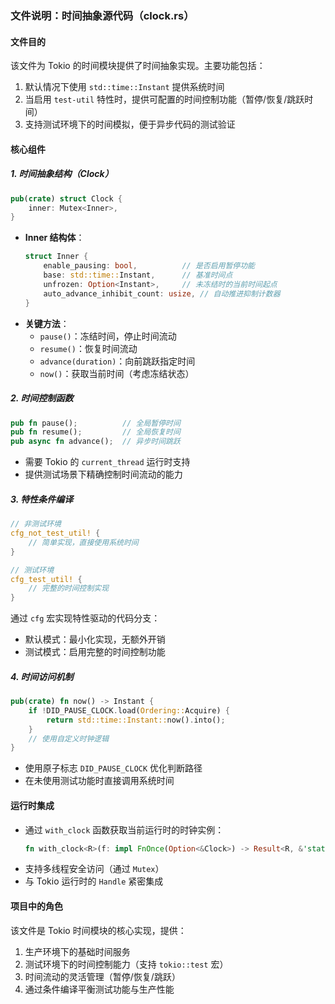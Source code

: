 ### 文件说明：时间抽象源代码（clock.rs）

#### 文件目的
该文件为 Tokio 的时间模块提供了时间抽象实现。主要功能包括：
1. 默认情况下使用 `std::time::Instant` 提供系统时间
2. 当启用 `test-util` 特性时，提供可配置的时间控制功能（暂停/恢复/跳跃时间）
3. 支持测试环境下的时间模拟，便于异步代码的测试验证

#### 核心组件

##### 1. 时间抽象结构（Clock）
```rust
pub(crate) struct Clock {
    inner: Mutex<Inner>,
}
```
- **Inner 结构体**：
  ```rust
  struct Inner {
      enable_pausing: bool,          // 是否启用暂停功能
      base: std::time::Instant,      // 基准时间点
      unfrozen: Option<Instant>,     // 未冻结时的当前时间起点
      auto_advance_inhibit_count: usize, // 自动推进抑制计数器
  }
  ```
- **关键方法**：
  - `pause()`：冻结时间，停止时间流动
  - `resume()`：恢复时间流动
  - `advance(duration)`：向前跳跃指定时间
  - `now()`：获取当前时间（考虑冻结状态）

##### 2. 时间控制函数
```rust
pub fn pause();          // 全局暂停时间
pub fn resume();         // 全局恢复时间
pub async fn advance();  // 异步时间跳跃
```
- 需要 Tokio 的 `current_thread` 运行时支持
- 提供测试场景下精确控制时间流动的能力

##### 3. 特性条件编译
```rust
// 非测试环境
cfg_not_test_util! {
    // 简单实现，直接使用系统时间
}

// 测试环境
cfg_test_util! {
    // 完整的时间控制实现
}
```
通过 `cfg` 宏实现特性驱动的代码分支：
- 默认模式：最小化实现，无额外开销
- 测试模式：启用完整的时间控制功能

##### 4. 时间访问机制
```rust
pub(crate) fn now() -> Instant {
    if !DID_PAUSE_CLOCK.load(Ordering::Acquire) {
        return std::time::Instant::now().into();
    }
    // 使用自定义时钟逻辑
}
```
- 使用原子标志 `DID_PAUSE_CLOCK` 优化判断路径
- 在未使用测试功能时直接调用系统时间

#### 运行时集成
- 通过 `with_clock` 函数获取当前运行时的时钟实例：
  ```rust
  fn with_clock<R>(f: impl FnOnce(Option<&Clock>) -> Result<R, &'static str>) -> R { ... }
  ```
- 支持多线程安全访问（通过 `Mutex`）
- 与 Tokio 运行时的 `Handle` 紧密集成

#### 项目中的角色
该文件是 Tokio 时间模块的核心实现，提供：
1. 生产环境下的基础时间服务
2. 测试环境下的时间控制能力（支持 `tokio::test` 宏）
3. 时间流动的灵活管理（暂停/恢复/跳跃）
4. 通过条件编译平衡测试功能与生产性能
